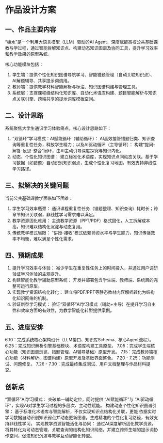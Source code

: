 # 作品设计方案

## 一、作品主要内容

“榭水”是一个利用大语言模型（LLM）驱动的AI Agent，深度赋能高校公共基础课教与学过程，通过智能拆解知识点、构建动态知识图谱及协同工具，提升学习效率和教学效果的原型系统。

核心功能模块包括：

1. 学生端：提供个性化知识图谱导航学习、智能错题管理（自动关联知识点）、AI解题辅导、共享提示词调用。
2. 教师端：提供教学材料智能解析与标注、知识图谱构建与管理工具。
3. 系统层：支撑课程级结构化知识库、自动化术语库构建、题目智能解析与知识点关联引擎、跨端共享的提示词库模板空间。

## 二、设计思路

系统聚焦大学生通识学习体验痛点，核心设计思路如下：

1. “双循环”学习模式：AI赋能循环（辅助循环）： AI高效接管错题归类、知识查询等重复性任务，释放学生精力；以及AI驱动循环（主导循环）： 构建“提问-解答-反思-整合”闭环，由AI主动引导深度探究与知识内化。
2. 动态、个性化知识图谱： 建立标准化术语库，实现知识点间动态关联。基于学习数据（如错题）自动识别知识弱点，生成个性化复习地图，有效支持非线性学习路径。

## 三、拟解决的关键问题

当前公共基础课教学面临如下困难：

1. 学生学习效率瓶颈： 通识课程重复性任务（错题整理、知识查询）耗时长；跨章节知识关联弱，非线性学习需求难以满足。
2. 教学资源固化难用： 主流教学资源（PPT/PDF）格式固化，人工拆解成本高，知识难以结构化沉淀与动态复用。
3. 传统教学模式局限： “讲授-接收”模式依赖师资水平与学生能力，知识传播效率不均衡，难以满足个性化需求。

## 四、预期成果

1. 提升学习效率与体验： 减少学生在重复性任务上的时间投入，并通过用户调研验证学习体验的主观提升。
2. 构建智能化教学辅助原型系统： 开发并部署包含学生端、教师端、系统层的完整可运行原型。
3. 实现教学资源结构化转化： 建立将PDF/PPT等静态教材内容解析转化为结构化知识网络的机制。
4. 验证新型学习模式： 验证“双循环”AI学习模式（辅助+主导）在提升学习自主性和效率方面的有效性，为教学智能化转型提供案例。

## 五、进度安排

6.10：完成系统核心架构设计（LLM接口、知识库Schema、核心Agent流程）。
6.25：完成知识解析引擎基础模块、术语库构建工具原型。
7.05：完成学生端核心功能（知识图谱浏览、错题管理、AI辅导基础）原型开发。
7.15：完成教师端核心功能（材料解析、图谱构建）原型开发及基础界面整合。
7.20 - 7.25：功能测试、问题修复。
7.26 - 7.30：完成最终集成测试、用户文档整理与作品材料提交。

## 创新点

“双循环”AI学习模式： 突破单一辅助定位，同时提供 “AI赋能循环”与 “AI驱动循环”，实现AI对学生学习过程的多层次、主动性赋能。
构建动态个性化知识图谱引擎： 基于标准化术语库与智能解析，不仅实现知识点结构化关联，更能 依据实时学习数据自动识别知识弱点并动态更新图谱，生成精准的个性化复习路径，有效支持非线性学习。
实现教学资源智能活化与协同： 通过AI深度解析固化教学资源，将其转化为可动态管理、关联查询的结构化知识网络，并建立跨师生端的提示词协作空间，促进知识沉淀与教学互动智能化转型。
